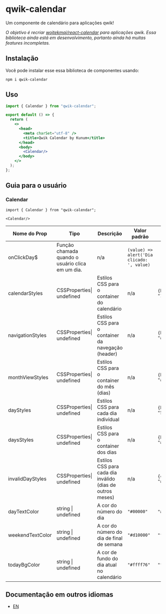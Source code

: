 # qwik-calendar

Um componente de calendário para aplicações qwik!

*O objetivo é recriar [wojtekmaj/react-calendar](https://github.com/wojtekmaj/react-calendar) para aplicações qwik. Essa biblioteca ainda está em desenvolvimento, portanto ainda há muitas features incompletas.*

## Instalação

Você pode instalar esse essa biblioteca de componentes usando:

```shell
npm i qwik-calendar
```

## Uso

```jsx
import { Calendar } from "qwik-calendar";

export default () => {
  return (
    <>
      <head>
        <meta charSet="utf-8" />
        <title>Qwik Calendar by Kunum</title>
      </head>
      <body>
        <Calendar/>
      </body>
    </>
  );
};
```

## Guia para o usuário

### Calendar

```tsx
import { Calendar } from "qwik-calendar";

<Calendar/>
```

| Nome do Prop     | Tipo                                             | Descrição                                                 | Valor padrão                               | Valores de exemplo             |
| ---------------- | ------------------------------------------------ | --------------------------------------------------------- | ------------------------------------------ | ------------------------------ |
| onClickDay$      | Função chamada quando o usuário clica em um dia. | n/a                                                       | `(value) => alert('Dia clicado: ', value)` |                                |
| calendarStyles   | CSSProperties\| undefined                        | Estilos CSS para o container do calendário                | n/a                                        | `{borderRadius: "10px"}`       |
| navigationStyles | CSSProperties\| undefined                        | Estilos CSS para o container da navegação (header)        | n/a                                        | `{backgroundColor: "#DDDDDD"}` |
| monthViewStyles  | CSSProperties\| undefined                        | Estilos CSS para o container do mês (dias)                | n/a                                        | `{backgroundColor: "#EEEEEE"}` |
| dayStyles        | CSSProperties\| undefined                        | Estilos CSS para cada dia individual                      | n/a                                        | `{borderRadius: "50%"}`        |
| daysStyles       | CSSProperties\| undefined                        | Estilos CSS para o container dos dias                     | n/a                                        | `{backgroundColor: "#EEEEEE"}` |
| invalidDayStyles | CSSProperties\| undefined                        | Estilos CSS para cada dia inválido (dias de outros meses) | n/a                                        | `{color: "#FEFEFE"}`           |
| dayTextColor     | string \| undefined                              | A cor do número do dia                                    | `"#00000"`                                 | `"#101101"`                    |
| weekendTextColor | string \| undefined                              | A cor do número do dia de final de semana                 | `"#d10000"`                                | `"ff0000"`                     |
| todayBgColor     | string \| undefined                              | A cor de fundo do dia atual no calendário                 | `"#ffff76"`                                | `"ffe386"`                     |

## Documentação em outros idiomas

* [EN](https://github.com/Kunum/qwik-calendar/blob/main/docs/EN.md)
